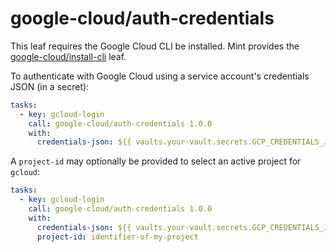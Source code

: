# google-cloud/auth-credentials

This leaf requires the Google Cloud CLI be installed. Mint provides the
[google-cloud/install-cli](https://cloud.rwx.com/leaves/google-cloud/install-cli) leaf.

To authenticate with Google Cloud using a service account's credentials JSON (in a secret):

```yaml
tasks:
  - key: gcloud-login
    call: google-cloud/auth-credentials 1.0.0
    with:
      credentials-json: ${{ vaults.your-vault.secrets.GCP_CREDENTIALS_JSON }}
```

A `project-id` may optionally be provided to select an active project for `gcloud`:

```yaml
tasks:
  - key: gcloud-login
    call: google-cloud/auth-credentials 1.0.0
    with:
      credentials-json: ${{ vaults.your-vault.secrets.GCP_CREDENTIALS_JSON }}
      project-id: identifier-of-my-project
```
